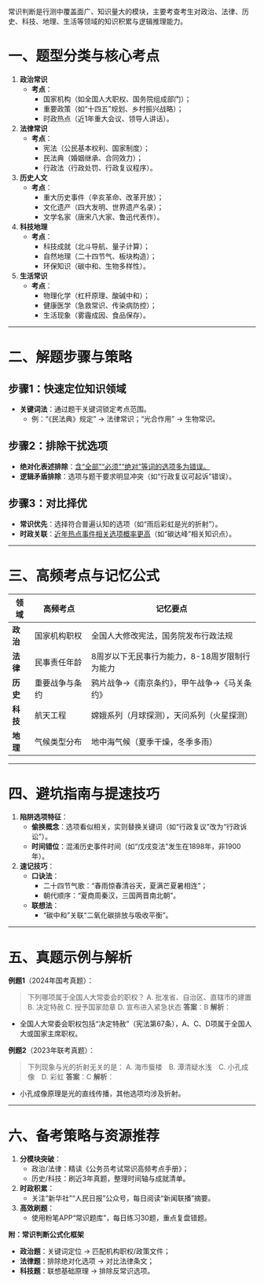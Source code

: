 常识判断是行测中覆盖面广、知识量大的模块，主要考查考生对政治、法律、历史、科技、地理、生活等领域的知识积累与逻辑推理能力。

# ​**一、题型分类与核心考点**

1. ​**政治常识**
    - ​**考点**：
        - 国家机构（如全国人大职权、国务院组成部门）；
        - 重要政策（如“十四五”规划、乡村振兴战略）；
        - 时政热点（近1年重大会议、领导人讲话）。
2. ​**法律常识**
    - ​**考点**：
        - 宪法（公民基本权利、国家制度）；
        - 民法典（婚姻继承、合同效力）；
        - 行政法（行政处罚、行政复议程序）。
3. ​**历史人文**
    - ​**考点**：
        - 重大历史事件（辛亥革命、改革开放）；
        - 文化遗产（四大发明、世界遗产名录）；
        - 文学名家（唐宋八大家、鲁迅代表作）。
4. ​**科技地理**
    - ​**考点**：
        - 科技成就（北斗导航、量子计算）；
        - 自然地理（二十四节气、板块构造）；
        - 环保知识（碳中和、生物多样性）。
5. ​**生活常识**
    - ​**考点**：
        - 物理化学（杠杆原理、酸碱中和）；
        - 健康医学（急救常识、传染病防控）；
        - 生活现象（雾霾成因、食品保存）。

---

# ​**二、解题步骤与策略**

## ​**步骤1：快速定位知识领域**

- ​**关键词法**：通过题干关键词锁定考点范围。
    - 例：“《民法典》规定” → 法律常识；“光合作用” → 生物常识。

## ​**步骤2：排除干扰选项**

- ​**绝对化表述排除**：<u>含“全部”“必须”“绝对”等词的选项多为错误。</u>
- ​**逻辑矛盾排除**：选项与题干要求明显冲突（如“行政复议可起诉”错误）。

## ​**步骤3：对比择优**

- ​**常识优先**：选择符合普遍认知的选项（如“雨后彩虹是光的折射”）。
- ​**时政关联**：<u>近年热点事件相关选项概率更高</u>（如“碳达峰”相关知识点）。

---

# ​**三、高频考点与记忆公式**

|​**领域**|​**高频考点**|​**记忆要点**|
|---|---|---|
|​**政治**|国家机构职权|全国人大修改宪法，国务院发布行政法规|
|​**法律**|民事责任年龄|8周岁以下无民事行为能力，8-18周岁限制行为能力|
|​**历史**|重要战争与条约|鸦片战争→《南京条约》，甲午战争→《马关条约》|
|​**科技**|航天工程|嫦娥系列（月球探测），天问系列（火星探测）|
|​**地理**|气候类型分布|地中海气候（夏季干燥，冬季多雨）|

---

# ​**四、避坑指南与提速技巧**

1. ​**陷阱选项特征**：
    - ​**偷换概念**：选项看似相关，实则替换关键词（如“行政复议”改为“行政诉讼”）。
    - ​**时间错位**：混淆历史事件时间（如“戊戌变法”发生在1898年，非1900年）。
2. ​**速记技巧**：
    - ​**口诀法**：
        - 二十四节气歌：“春雨惊春清谷天，夏满芒夏暑相连”；
        - 朝代顺序：“夏商周秦汉，三国两晋南北朝”。
    - ​**联想法**：
        - “碳中和”关联“二氧化碳排放与吸收平衡”。

---

# ​**五、真题示例与解析**

**例题1**​（2024年国考真题）：

> 下列哪项属于全国人大常委会的职权？
> A. 批准省、自治区、直辖市的建置
> B. 决定特赦
> C. 授予国家勋章
> D. 宣布进入紧急状态
> **答案**：B
> **解析**：

- 全国人大常委会职权包括“决定特赦”（宪法第67条），A、C、D项属于全国人大或国家主席职权。

**例题2**​（2023年联考真题）：

> 下列现象与光的折射无关的是：
> A. 海市蜃楼 B. 潭清疑水浅 C. 小孔成像 D. 彩虹
> **答案**：C
> **解析**：

- 小孔成像原理是光的直线传播，其他选项均涉及折射。

---

# ​**六、备考策略与资源推荐**

1. ​**分模块突破**：
    - 政治/法律：精读《公务员考试常识高频考点手册》；
    - 历史/科技：刷近3年真题，整理时间轴与成就清单。
2. ​**时政积累**：
    - 关注“新华社”“人民日报”公众号，每日阅读“新闻联播”摘要。
3. ​**高效刷题**：
    - 使用粉笔APP“常识题库”，每日练习30题，重点复盘错题。

**附：常识判断公式化框架**

- ​**政治题**：关键词定位 → 匹配机构职权/政策文件；
- ​**法律题**：排除绝对化选项 → 对比法律条文；
- ​**科技题**：联想基础原理 → 排除反常识选项。
